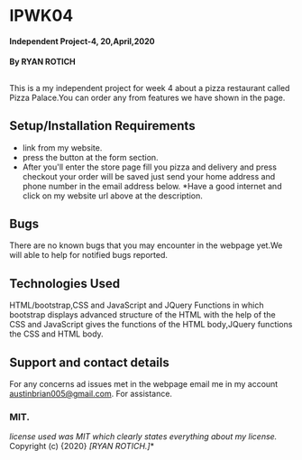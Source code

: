 # IPWK04
#### Independent Project-4,  20,April,2020
#### By **RYAN ROTICH**
##
This is a my independent project for week 4 about a pizza restaurant called Pizza Palace.You can order any from features we have shown in the page.
## Setup/Installation Requirements
* link from my website.
* press the button at the form section.
* After you'll enter the store page fill you pizza and delivery and press checkout your order will be saved just send your home address and phone number in the email address below.
*Have a good internet and click on my website url above at the description.
## Bugs
There are no known bugs that you may encounter in the webpage yet.We will able to help for notified bugs reported.
## Technologies Used
HTML/bootstrap,CSS and JavaScript and JQuery Functions in which bootstrap displays advanced structure of the HTML with the help of the CSS and JavaScript gives the functions of the HTML body,JQuery functions the CSS and HTML body.
## Support and contact details
For any concerns ad issues met in the webpage email me in my account austinbrian005@gmail.com. For assistance.
### MIT.
*license used was MIT which clearly states everything about my license.*
Copyright (c) {2020} *[RYAN ROTICH.]**
